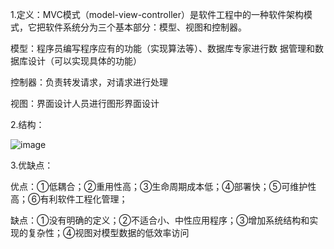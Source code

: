 1.定义：MVC模式（model-view-controller）是软件工程中的一种软件架构模式，它把软件系统分为三个基本部分：模型、视图和控制器。
  
  模型：程序员编写程序应有的功能（实现算法等）、数据库专家进行数
  据管理和数据库设计（可以实现具体的功能）
  
  控制器：负责转发请求，对请求进行处理
  
  视图：界面设计人员进行图形界面设计
  
2.结构：
  
![image](E:/%E6%9C%89%E9%81%93%E4%BA%91%E7%AC%94%E8%AE%B0/%E5%9B%BE%E7%89%879.png)

3.优缺点：
      
优点：①低耦合；②重用性高；③生命周期成本低；④部署快；⑤可维护性高；⑥有利软件工程化管理；
      
缺点：①没有明确的定义；②不适合小、中性应用程序；③增加系统结构和实现的复杂性；④视图对模型数据的低效率访问
   